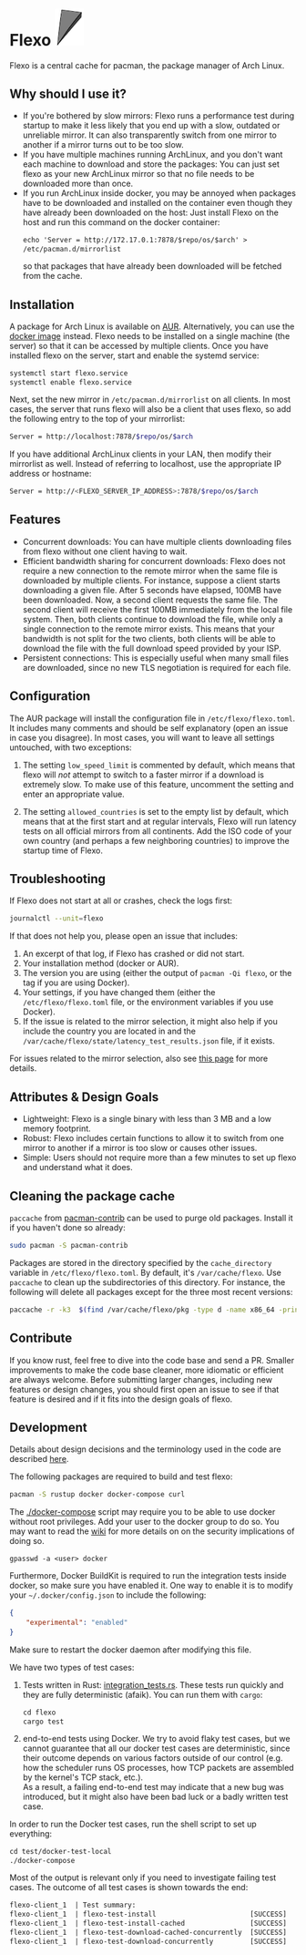 # Flexo <img src="flexo_beard.svg" width="50">

Flexo is a central cache for pacman, the package manager of Arch Linux.

## Why should I use it?

* If you're bothered by slow mirrors: Flexo runs a performance test during startup to make it
less likely that you end up with a slow, outdated or unreliable mirror. It can also transparently
switch from one mirror to another if a mirror turns out to be too slow.
* If you have multiple machines running ArchLinux, and you don't want each machine to download
and store the packages: You can just set flexo as your new ArchLinux mirror so that no file needs
to be downloaded more than once.
* If you run ArchLinux inside docker, you may be annoyed when packages have to be downloaded and installed on the container even though they have already been downloaded on the host: Just install Flexo on the host and run this command on the docker container:
    ````
    echo 'Server = http://172.17.0.1:7878/$repo/os/$arch' > /etc/pacman.d/mirrorlist
    ````
  so that packages that have already been downloaded will be fetched from the cache.
## Installation
A package for Arch Linux is available on [AUR](https://aur.archlinux.org/packages/flexo-git/).
Alternatively, you can use the [docker image](https://hub.docker.com/r/nroi/flexo) instead.
Flexo needs to be installed on a single machine (the server) so that it can be accessed by
multiple clients.
Once you have installed flexo on the server, start and enable the systemd service:
```
systemctl start flexo.service
systemctl enable flexo.service
```
Next, set the new mirror in `/etc/pacman.d/mirrorlist` on all clients.
In most cases, the server that runs flexo will also be a client that uses flexo, so
add the following entry to the top of your mirrorlist:
```bash
Server = http://localhost:7878/$repo/os/$arch
```
If you have additional ArchLinux clients in your LAN, then modify their mirrorlist as well.
Instead of referring to localhost, use the appropriate IP address or hostname:
```bash
Server = http://<FLEXO_SERVER_IP_ADDRESS>:7878/$repo/os/$arch
```

## Features

* Concurrent downloads: You can have multiple clients downloading files from flexo without one client having to wait.
* Efficient bandwidth sharing for concurrent downloads: Flexo does not require a new connection to the remote mirror
  when the same file is downloaded by multiple clients. For instance, suppose a client starts downloading a given file.
  After 5 seconds have elapsed, 100MB have been downloaded. Now, a second client requests the same file. The second
  client will receive the first 100MB immediately from the local file system. Then, both clients continue to download
  the file, while only a single connection to the remote mirror exists. This means that your bandwidth is not split for
  the two clients, both clients will be able to download the file with the full download speed provided by your ISP.
* Persistent connections: This is especially useful when many small files are downloaded, since no new TLS negotiation
  is required for each file.

## Configuration

The AUR package will install the configuration file in `/etc/flexo/flexo.toml`.
It includes many comments and should be self explanatory (open an issue in case you disagree).
In most cases, you will want to leave all settings untouched, with two exceptions:

1. The setting `low_speed_limit` is commented by default, which means that flexo will *not* attempt
to switch to a faster mirror if a download is extremely slow. To make use of this feature,
uncomment the setting and enter an appropriate value.

2. The setting `allowed_countries` is set to the empty list by default, which means that at the first start and at
   regular intervals, Flexo will run latency tests on all official mirrors from all continents. Add the ISO code
   of your own country (and perhaps a few neighboring countries) to improve the startup time of Flexo.

## Troubleshooting

If Flexo does not start at all or crashes, check the logs first:
```bash
journalctl --unit=flexo
```
If that does not help you, please open an issue that includes:
1. An excerpt of that log, if Flexo has crashed or did not start.
2. Your installation method (docker or AUR).
3. The version you are using (either the output of `pacman -Qi flexo`, or the tag if you are using Docker).
4. Your settings, if you have changed them
   (either the `/etc/flexo/flexo.toml` file, or the environment variables if you use Docker).
5. If the issue is related to the mirror selection, it might also help if you include the country you are located in
and the `/var/cache/flexo/state/latency_test_results.json` file, if it exists.

For issues related to the mirror selection, also see [this page](./mirror_selection.md) for more details.

## Attributes & Design Goals
* Lightweight: Flexo is a single binary with less than 3 MB and a low memory footprint.
* Robust: Flexo includes certain functions to allow it to switch from one mirror to another if a
mirror is too slow or causes other issues.
* Simple: Users should not require more than a few minutes to set up flexo and understand what it does.

## Cleaning the package cache

`paccache` from [pacman-contrib](https://www.archlinux.org/packages/?name=pacman-contrib) can be used to purge old
packages. Install it if you haven't done so already:
```bash
sudo pacman -S pacman-contrib
```

Packages are stored in the directory specified by the `cache_directory` variable in `/etc/flexo/flexo.toml`. By default,
it's `/var/cache/flexo`. Use `paccache` to clean up the subdirectories of this directory. For instance, the following
will delete all packages except for the three most recent versions:

```bash
paccache -r -k3  $(find /var/cache/flexo/pkg -type d -name x86_64 -printf "-c %p ")
```

## Contribute
If you know rust, feel free to dive into the code base and send a PR. Smaller improvements
to make the code base cleaner, more idiomatic or efficient are always welcome. Before submitting
larger changes, including new features or design changes, you should first open an issue to see
if that feature is desired and if it fits into the design goals of flexo.

## Development

Details about design decisions and the terminology used in the code
are described [here](flexo/terminology.md).

The following packages are required to build and test flexo:

```bash
pacman -S rustup docker docker-compose curl
```

The [./docker-compose](test/docker-test-local/docker-compose) script may require you to be able to use docker
without root privileges. Add your user to the docker group to do so. You may want to read
the [wiki](https://wiki.archlinux.org/index.php/Docker) for more details on on the security
implications of doing so.

```
gpasswd -a <user> docker
```

Furthermore, Docker BuildKit is required to run the integration tests inside docker, so make sure you have enabled it.
One way to enable it is to modify your `~/.docker/config.json` to include the following:
```json
{
    "experimental": "enabled"
}
```

Make sure to restart the docker daemon after modifying this file.

We have two types of test cases:
1. Tests written in Rust: [integration_tests.rs](flexo/tests/integration_test.rs). These tests run quickly
and they are fully deterministic (afaik). You can run them with `cargo`:
    ```
   cd flexo
   cargo test
    ```
2. end-to-end tests using Docker.
We try to avoid flaky test cases, but we cannot guarantee that all our docker test cases are deterministic,
since their outcome depends on various factors outside of our control (e.g. how the scheduler runs OS processes,
how TCP packets are assembled by the kernel's TCP stack, etc.).  
As a result, a failing end-to-end
test may indicate that a new bug was introduced, but it might also have been bad luck or a badly written test case.

In order to run the Docker test cases, run the shell script to set up everything:

```
cd test/docker-test-local
./docker-compose
```

Most of the output is relevant only if you need to investigate failing test cases. The outcome
of all test cases is shown towards the end:

```
flexo-client_1  | Test summary:
flexo-client_1  | flexo-test-install                       [SUCCESS]
flexo-client_1  | flexo-test-install-cached                [SUCCESS]
flexo-client_1  | flexo-test-download-cached-concurrently  [SUCCESS]
flexo-client_1  | flexo-test-download-concurrently         [SUCCESS]
```
